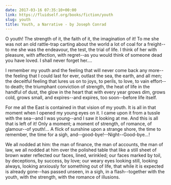 ```yaml
---
date: 2017-03-16 07:35:10+00:00
link: https://fluidself.org/books/fiction/youth
slug: youth
title: Youth, a Narrative - by Joseph Conrad
---
```


O youth! The strength of it, the faith of it, the imagination of it! To me she was not an old rattle-trap carting about the world a lot of coal for a freight--to me she was the endeavour, the test, the trial of life. I think of her with pleasure, with affection, with regret--as you would think of someone dead you have loved. I shall never forget her....

I remember my youth and the feeling that will never come back any more--the feeling that I could last for ever, outlast the sea, the earth, and all men; the deceitful feeling that lures us on to joys, to perils, to love, to vain effort--to death; the triumphant conviction of strength, the heat of life in the handful of dust, the glow in the heart that with every year grows dim, grows cold, grows small, and expires--and expires, too soon--before life itself.

For me all the East is contained in that vision of my youth. It is all in that moment when I opened my young eyes on it. I came upon it from a tussle with the sea--and I was young--and I saw it looking at me. And this is all that is left of it! Only a moment; a moment of strength, of romance, of glamour--of youth!... A flick of sunshine upon a strange shore, the time to remember, the time for a sigh, and--good-bye!--Night--Good-bye...!

We all nodded at him: the man of finance, the man of accounts, the man of law, we all nodded at him over the polished table that like a still sheet of brown water reflected our faces, lined, wrinkled; our faces marked by toil, by deceptions, by success, by love; our weary eyes looking still, looking always, looking anxiously for something out of life, that while it is expected is already gone--has passed unseen, in a sigh, in a flash--together with the youth, with the strength, with the romance of illusions.
